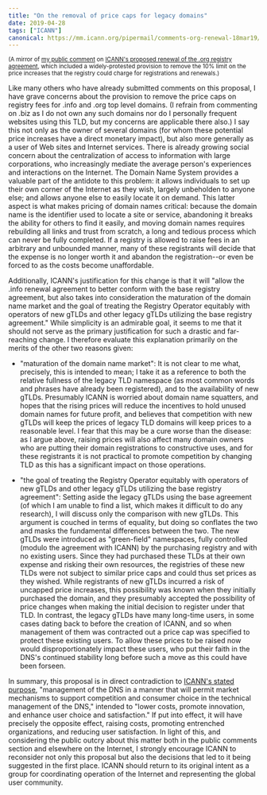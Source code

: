 ```yaml
---
title: "On the removal of price caps for legacy domains"
date: 2019-04-28
tags: ["ICANN"]
canonical: https://mm.icann.org/pipermail/comments-org-renewal-18mar19/2019q2/002685.html
---
```

<small>(A mirror of [my public comment][pub-comment] on [ICANN's proposed renewal of the .org registry agreement][org-proposal],
which included a widely-protested provision to remove the 10% limit on the price increases that the registry could charge
for registrations and renewals.)</small>

[pub-comment]: https://mm.icann.org/pipermail/comments-org-renewal-18mar19/2019q2/002685.html
[org-proposal]: https://www.icann.org/public-comments/org-renewal-2019-03-18-en


Like many others who have already submitted comments on this proposal,
I have grave concerns about the provision to remove the price caps on
registry fees for .info and .org top level domains. (I refrain from
commenting on .biz as I do not own any such domains nor do I
personally frequent websites using this TLD, but my concerns are
applicable there also.) I say this not only as the owner of several
domains (for whom these potential price increases have a direct
monetary impact), but also more generally as a user of Web sites and
Internet services. There is already growing social concern about the
centralization of access to information with large corporations, who
increasingly mediate the average person's experiences and interactions
on the Internet. The Domain Name System provides a valuable part of
the antidote to this problem: it allows individuals to set up their
own corner of the Internet as they wish, largely unbeholden to anyone
else; and allows anyone else to easily locate it on demand. This
latter aspect is what makes pricing of domain names critical: because
the domain name is the identifier used to locate a site or service,
abandoning it breaks the ability for others to find it easily, and
moving domain names requires rebuilding all links and trust from
scratch, a long and tedious process which can never be fully
completed. If a registry is allowed to raise fees in an arbitrary and
unbounded manner, many of these registrants will decide that the
expense is no longer worth it and abandon the registration--or even be
forced to as the costs become unaffordable.

<!--more-->

Additionally, ICANN's justification for this change is that it will
"allow the .info renewal agreement to better conform with the base
registry agreement, but also takes into consideration the maturation
of the domain name market and the goal of treating the Registry
Operator equitably with operators of new gTLDs and other legacy gTLDs
utilizing the base registry agreement." While simplicity is an
admirable goal, it seems to me that it should not serve as the primary
justification for such a drastic and far-reaching change. I therefore
evaluate this explanation primarily on the merits of the other two
reasons given:

  * "maturation of the domain name market": It is not clear to me what,
precisely, this is intended to mean; I take it as a reference to both
the relative fullness of the legacy TLD namespace (as most common
words and phrases have already been registered), and to the
availability of new gTLDs. Presumably ICANN is worried about domain
name squatters, and hopes that the rising prices will reduce the
incentives to hold unused domain names for future profit, and believes
that competition with new gTLDs will keep the prices of legacy TLD
domains will keep prices to a reasonable level. I fear that this may
be a cure worse than the disease: as I argue above, raising prices
will also affect many domain owners who are putting their domain
registrations to constructive uses, and for these registrants it is
not practical to promote competition by changing TLD as this has a
significant impact on those operations.

  * "the goal of treating the Registry Operator equitably with operators
of new gTLDs and other legacy gTLDs utilizing the base registry
agreement": Setting aside the legacy gTLDs using the base agreement
(of which I am unable to find a list, which makes it difficult to do
any research), I will discuss only the comparison with new gTLDs. This
argument is couched in terms of equality, but
doing so conflates the two and masks the fundamental differences
between the two. The new gTLDs were introduced as "green-field"
namespaces, fully controlled (modulo the agreement with ICANN) by the
purchasing registry and with no existing users. Since they had
purchased these TLDs at their own expense and risking their own
resources, the registries of these new TLDs were not subject to
similar price caps and could thus set prices as they wished. While
registrants of new gTLDs incurred a risk of uncapped price increases,
this possibility was known when they initially purchased the domain,
and they presumably accepted the possibility of price changes when
making the initial decision to register under that TLD. In contrast,
the legacy gTLDs have many long-time users, in some cases dating back
to before the creation of ICANN, and so when management of them was
contracted out a price cap was specified to protect these existing
users. To allow these prices to be raised now would disproportionately
impact these users, who put their faith in the DNS's continued
stability long before such a move as this could have been forseen.

In summary, this proposal is in direct contradiction to [ICANN's stated purpose][1],
"management of the DNS in a manner that will permit market
mechanisms to support competition and consumer choice in the technical
management of the DNS," intended to "lower costs, promote innovation,
and enhance user choice and satisfaction." If put into effect, it will
have precisely the opposite effect, raising costs, promoting
entrenched organizations, and reducing user satisfaction. In light of
this, and considering the public outcry about this matter both in the
public comments section and elsewhere on the Internet, I strongly
encourage ICANN to reconsider not only this proposal but also the
decisions that led to it being suggested in the first place. ICANN
should return to its original intent as a group for coordinating
operation of the Internet and representing the global user community.

[1]: https://www.icann.org/resources/unthemed-pages/icann-mou-1998-11-25-en

<!--more-->